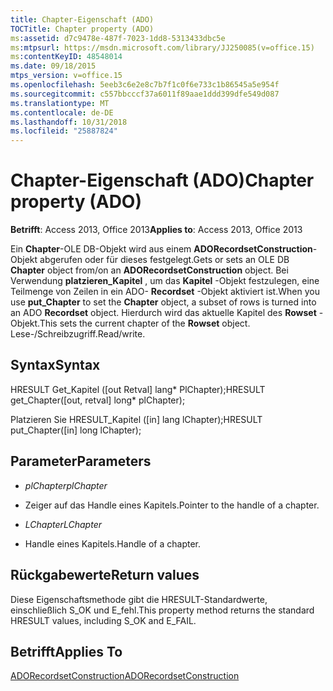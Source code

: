 ```yaml
---
title: Chapter-Eigenschaft (ADO)
TOCTitle: Chapter property (ADO)
ms:assetid: d7c9478e-487f-7023-1dd8-5313433dbc5e
ms:mtpsurl: https://msdn.microsoft.com/library/JJ250085(v=office.15)
ms:contentKeyID: 48548014
ms.date: 09/18/2015
mtps_version: v=office.15
ms.openlocfilehash: 5eeb3c6e2e8c7b7f1c0f6e733c1b86545a5e954f
ms.sourcegitcommit: c557bbcccf37a6011f89aae1ddd399dfe549d087
ms.translationtype: MT
ms.contentlocale: de-DE
ms.lasthandoff: 10/31/2018
ms.locfileid: "25887824"
---
```

# <a name="chapter-property-ado"></a><span data-ttu-id="bba98-102">Chapter-Eigenschaft (ADO)</span><span class="sxs-lookup"><span data-stu-id="bba98-102">Chapter property (ADO)</span></span>


<span data-ttu-id="bba98-103">**Betrifft**: Access 2013, Office 2013</span><span class="sxs-lookup"><span data-stu-id="bba98-103">**Applies to**: Access 2013, Office 2013</span></span>
 

<span data-ttu-id="bba98-104">Ein **Chapter**-OLE DB-Objekt wird aus einem **ADORecordsetConstruction**-Objekt abgerufen oder für dieses festgelegt.</span><span class="sxs-lookup"><span data-stu-id="bba98-104">Gets or sets an OLE DB **Chapter** object from/on an **ADORecordsetConstruction** object.</span></span> <span data-ttu-id="bba98-105">Bei Verwendung **platzieren\_Kapitel** , um das **Kapitel** -Objekt festzulegen, eine Teilmenge von Zeilen in ein ADO- **Recordset** -Objekt aktiviert ist.</span><span class="sxs-lookup"><span data-stu-id="bba98-105">When you use **put\_Chapter** to set the **Chapter** object, a subset of rows is turned into an ADO **Recordset** object.</span></span> <span data-ttu-id="bba98-106">Hierdurch wird das aktuelle Kapitel des **Rowset** -Objekt.</span><span class="sxs-lookup"><span data-stu-id="bba98-106">This sets the current chapter of the **Rowset** object.</span></span> <span data-ttu-id="bba98-107">Lese-/Schreibzugriff.</span><span class="sxs-lookup"><span data-stu-id="bba98-107">Read/write.</span></span>

## <a name="syntax"></a><span data-ttu-id="bba98-108">Syntax</span><span class="sxs-lookup"><span data-stu-id="bba98-108">Syntax</span></span>

<span data-ttu-id="bba98-109">HRESULT Get\_Kapitel (\[out Retval\] lang\* PlChapter);</span><span class="sxs-lookup"><span data-stu-id="bba98-109">HRESULT get\_Chapter(\[out, retval\] long\* plChapter);</span></span>

<span data-ttu-id="bba98-110">Platzieren Sie HRESULT\_Kapitel (\[in\] lang lChapter);</span><span class="sxs-lookup"><span data-stu-id="bba98-110">HRESULT put\_Chapter(\[in\] long lChapter);</span></span>

## <a name="parameters"></a><span data-ttu-id="bba98-111">Parameter</span><span class="sxs-lookup"><span data-stu-id="bba98-111">Parameters</span></span>

  - <span data-ttu-id="bba98-112">*plChapter*</span><span class="sxs-lookup"><span data-stu-id="bba98-112">*plChapter*</span></span>

  - <span data-ttu-id="bba98-113">Zeiger auf das Handle eines Kapitels.</span><span class="sxs-lookup"><span data-stu-id="bba98-113">Pointer to the handle of a chapter.</span></span>

  - <span data-ttu-id="bba98-114">*LChapter*</span><span class="sxs-lookup"><span data-stu-id="bba98-114">*LChapter*</span></span>

  - <span data-ttu-id="bba98-115">Handle eines Kapitels.</span><span class="sxs-lookup"><span data-stu-id="bba98-115">Handle of a chapter.</span></span>

## <a name="return-values"></a><span data-ttu-id="bba98-116">Rückgabewerte</span><span class="sxs-lookup"><span data-stu-id="bba98-116">Return values</span></span>

<span data-ttu-id="bba98-117">Diese Eigenschaftsmethode gibt die HRESULT-Standardwerte, einschließlich S\_OK und E\_fehl.</span><span class="sxs-lookup"><span data-stu-id="bba98-117">This property method returns the standard HRESULT values, including S\_OK and E\_FAIL.</span></span>

## <a name="applies-to"></a><span data-ttu-id="bba98-118">Betrifft</span><span class="sxs-lookup"><span data-stu-id="bba98-118">Applies To</span></span>

[<span data-ttu-id="bba98-119">ADORecordsetConstruction</span><span class="sxs-lookup"><span data-stu-id="bba98-119">ADORecordsetConstruction</span></span>](adorecordsetconstruction-interface-ado.md)

